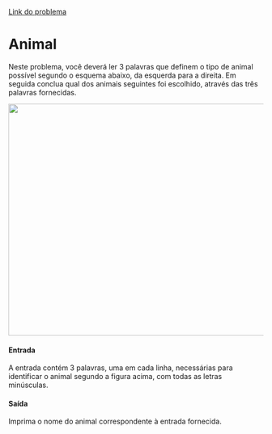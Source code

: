 
[Link do problema](https://www.beecrowd.com.br/judge/problems/view/1049)

# Animal

Neste problema, você deverá ler 3 palavras que definem o tipo de animal possível segundo o esquema abaixo, da esquerda para a direita.  Em seguida conclua qual dos animais seguintes foi escolhido, através das três palavras fornecidas.

<p align="center"><img src="https://resources.beecrowd.com.br/gallery/images/problems/UOJ_1049_b.png" style="width: 600px; height: 459px;"></p>

#### Entrada

A entrada contém 3 palavras, uma em cada linha, necessárias para identificar o animal segundo a figura acima, com todas as letras minúsculas.

#### Saída

Imprima o nome do animal correspondente à entrada fornecida.